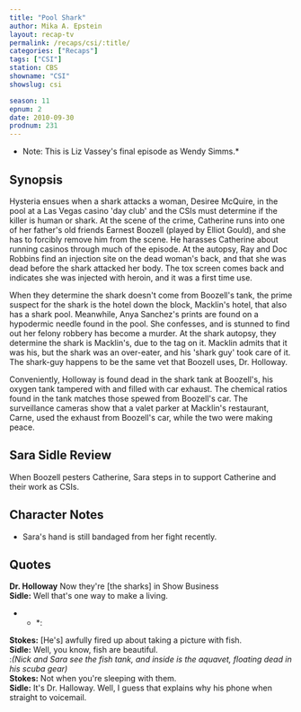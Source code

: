 ```yaml
---
title: "Pool Shark"
author: Mika A. Epstein
layout: recap-tv
permalink: /recaps/csi/:title/
categories: ["Recaps"]
tags: ["CSI"]
station: CBS
showname: "CSI"
showslug: csi

season: 11
epnum: 2  
date: 2010-09-30
prodnum: 231  
---
```


* Note: This is Liz Vassey's final episode as Wendy Simms.*

## Synopsis

Hysteria ensues when a shark attacks a woman, Desiree McQuire, in the pool at a Las Vegas casino 'day club' and the CSIs must determine if the killer is human or shark. At the scene of the crime, Catherine runs into one of her father's old friends Earnest Boozell (played by Elliot Gould), and she has to forcibly remove him from the scene. He harasses Catherine about running casinos through much of the episode. At the autopsy, Ray and Doc Robbins find an injection site on the dead woman's back, and that she was dead before the shark attacked her body. The tox screen comes back and indicates she was injected with heroin, and it was a first time use.

When they determine the shark doesn't come from Boozell's tank, the prime suspect for the shark is the hotel down the block, Macklin's hotel, that also has a shark pool. Meanwhile, Anya Sanchez's prints are found on a hypodermic needle found in the pool. She confesses, and is stunned to find out her felony robbery has become a murder. At the shark autopsy, they determine the shark is Macklin's, due to the tag on it. Macklin admits that it was his, but the shark was an over-eater, and his 'shark guy' took care of it. The shark-guy happens to be the same vet that Boozell uses, Dr. Holloway.

Conveniently, Holloway is found dead in the shark tank at Boozell's, his oxygen tank tampered with and filled with car exhaust. The chemical ratios found in the tank matches those spewed from Boozell's car. The surveillance cameras show that a valet parker at Macklin's restaurant, Carne, used the exhaust from Boozell's car, while the two were making peace.

## Sara Sidle Review

When Boozell pesters Catherine, Sara steps in to support Catherine and their work as CSIs.

## Character Notes

* Sara's hand is still bandaged from her fight recently. 

## Quotes

**Dr. Holloway** Now they're [the sharks] in Show Business  
**Sidle:** Well that's one way to make a living.

* * *:

**Stokes:** [He's] awfully fired up about taking a picture with fish.  
**Sidle:** Well, you know, fish are beautiful.  
:*(Nick and Sara see the fish tank, and inside is the aquavet, floating dead in his scuba gear)*  
**Stokes:** Not when you're sleeping with them.  
**Sidle:** It's Dr. Halloway. Well, I guess that explains why his phone when straight to voicemail.